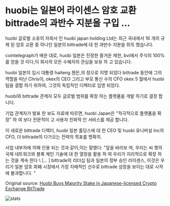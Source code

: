 # huobi는 일본어 라이센스 암호 교환 bittrade의 과반수 지분을 구입 ...

huobi 글로벌 소유의 자회사 인 huobi japan holding Ltd는 최근 국내에서 16 개의 규제 된 암호 교환 중 하나인 일본의 bittrade에 대 한 과반수 지분을 취득 했습니다.

cointelegraph가 배운 대로, huobi 일본은 진정한 즐거운 제한, bvi에서 주식의 100%를 얻을 것 이다,이 회사의 모든 수혜자의 관심을 보유 하 고 있습니다.

huobi 일본의 임시 대통령 haiteng 첸은,의 장으로 지명 되었다 bittrade 동안에 그의 역할을 떠난 Chris이, okex의 CEO 그리고 부모 통신 수의 CFO okex 5 월에서 huobi 팀을 결합 하기 위하여, 그것의 독립적인 디렉터로 임명 되었다.

huobi와 bittrade 관계자 모두 글로벌 범위를 확장 하는 플랫폼을 개발 하기로 결정 합니다.

기업 관계자가 발표 한 보도 자료에 따르면, huobi Japan은 "적극적으로 플랫폼을 확장" 하 여 보다 전문적이 고 사용자 친화적 인 서비스를 제공 합니다.

이 새로운 bittrade 디렉터, huobi 일본 홀딩스에 대 한 CEO 및 huobi 유니버설 Inc의 CFO, 더 bittrade의 다가오는 전략의 목표를 명확히.

사업 내부자에 의해 인용 되는 것과 같이,이는 말했다: "앞을 바라보 며, 우리는 씨 쳉의 국제 네트워크와 블록 체인 기술에 대 한 열정을 활용 하 여 우리가 지리적으로 확장 하는 것을 계속 한다 \ [... \] bittrade의 리더십 팀과 일본의 정부 승인 라이센스, 이것은 우리가 일본 암호 화폐 시장에서 가장 지배적인 선수로 bittrade 성장을 보이는 대로 시작에 불과합니다. "

Original source: [Huobi Buys Majority Stake in Japanese-licensed Crypto Exchange BitTrade](https://cointelegraph.com/news/huobi-buys-majority-stake-in-japanese-licensed-crypto-exchange-bittrade)

![stats](https://c.statcounter.com/11760860/0/a89fa40b/1/ "stats")